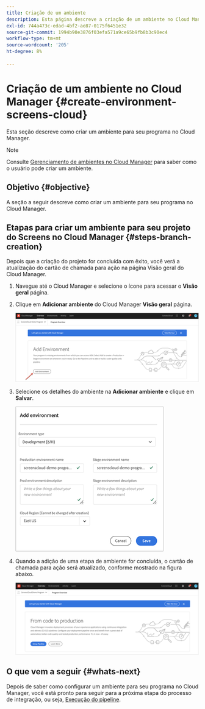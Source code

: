 ```yaml
---
title: Criação de um ambiente
description: Esta página descreve a criação de um ambiente no Cloud Manager para Screens as a Cloud Service.
exl-id: 744a473c-edad-4bf2-ae87-0175f6451e32
source-git-commit: 1994b90e3876f03efa571a9ce65b9fb8b3c90ec4
workflow-type: tm+mt
source-wordcount: '205'
ht-degree: 8%

---
```


# Criação de um ambiente no Cloud Manager {#create-environment-screens-cloud}

Esta seção descreve como criar um ambiente para seu programa no Cloud Manager.

>[!NOTE]
>Consulte [Gerenciamento de ambientes no Cloud Manager](https://experienceleague.adobe.com/docs/experience-manager-cloud-service/implementing/using-cloud-manager/manage-environments.html?lang=pt-BR) para saber como o usuário pode criar um ambiente.

## Objetivo {#objective}

A seção a seguir descreve como criar um ambiente para seu programa no Cloud Manager.

## Etapas para criar um ambiente para seu projeto do Screens no Cloud Manager {#steps-branch-creation}

Depois que a criação do projeto for concluída com êxito, você verá a atualização do cartão de chamada para ação na página Visão geral do Cloud Manager.

1. Navegue até o Cloud Manager e selecione o ícone para acessar o **Visão geral** página.

1. Clique em **Adicionar ambiente** do Cloud Manager **Visão geral** página.

   ![imagem](/help/screens-cloud/assets/onboarding/add-environ1.png)

1. Selecione os detalhes do ambiente na **Adicionar ambiente** e clique em **Salvar**.

   ![imagem](/help/screens-cloud/assets/onboarding/add-environ2.png)

1. Quando a adição de uma etapa de ambiente for concluída, o cartão de chamada para ação será atualizado, conforme mostrado na figura abaixo.

   ![imagem](/help/screens-cloud/assets/onboarding/add-environ3a.png)

## O que vem a seguir {#whats-next}

Depois de saber como configurar um ambiente para seu programa no Cloud Manager, você está pronto para seguir para a próxima etapa do processo de integração, ou seja, [Execução do pipeline](/help/screens-cloud/onboarding-screens-cloud/running-a-pipeline.md).

